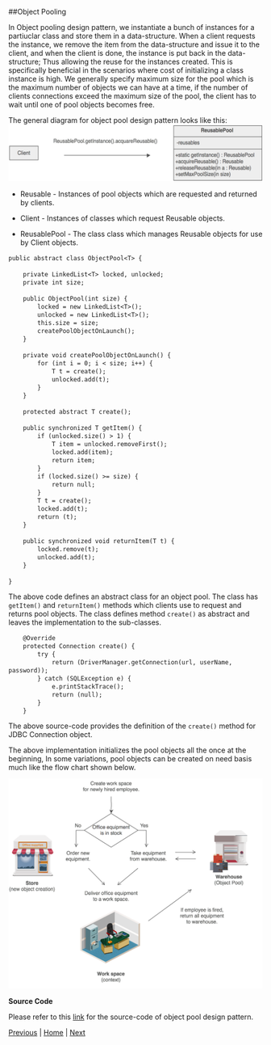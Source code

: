 ##Object Pooling

In Object pooling design pattern, we instantiate a bunch of instances for a partiuclar class and store them in a data-structure. When a client requests the instance, we remove the item from the data-structure and issue it to the client, and when the client is done, the instance is put back in the data-structure; Thus allowing the reuse for the instances created. This is specifically beneficial in the scenarios where cost of initializing a class instance is high. We generally specify maximum size for the pool which is the maximum number of objects we can have at a time, if the number of clients connections exceed the maximum size of the pool, the client has to wait until one of pool objects becomes free.

The general diagram for object pool design pattern looks like this:
![](https://github.com/joed7/Creational-design-patterns/blob/master/images/object-pool.png)  



* Reusable - Instances of pool objects which are requested and returned by clients.

* Client - Instances of classes which request Reusable objects.

* ReusablePool - The class class which manages Reusable objects for use by Client objects.

```
public abstract class ObjectPool<T> {

	private LinkedList<T> locked, unlocked;
	private int size;

	public ObjectPool(int size) {
		locked = new LinkedList<T>();
		unlocked = new LinkedList<T>();
		this.size = size;
		createPoolObjectOnLaunch();
	}

	private void createPoolObjectOnLaunch() {
		for (int i = 0; i < size; i++) {
			T t = create();
			unlocked.add(t);
		}
	}

	protected abstract T create();

	public synchronized T getItem() {
		if (unlocked.size() > 1) {
			T item = unlocked.removeFirst();
			locked.add(item);
			return item;
		}
		if (locked.size() >= size) {
			return null;
		}
		T t = create();
		locked.add(t);
		return (t);
	}

	public synchronized void returnItem(T t) {
		locked.remove(t);
		unlocked.add(t);
	}

}
```
The above code defines an abstract class for an object pool. The class has `getItem()` and `returnItem()` methods which clients use to request and returns pool objects. The class defines method `create()` as abstract and leaves the implementation to the sub-classes. 

```
	@Override
	protected Connection create() {
		try {
			return (DriverManager.getConnection(url, userName, password));
		} catch (SQLException e) {
			e.printStackTrace();
			return (null);
		}
	}
```

The above source-code provides the definition of the `create()` method for JDBC Connection object. 	

The above implementation initializes the pool objects all the once at the beginning, In some variations, pool objects can be created on need basis much like the flow chart shown below.

![](https://github.com/joed7/Creational-design-patterns/blob/master/images/Object_pool_1.png)  


__Source Code__

Please refer to this [link](https://github.com/joed7/Creational-design-patterns/tree/master/src/com/pattern/pooling) for the source-code of object pool design pattern.

[Previous](https://github.com/joed7/Creational-design-patterns/blob/master/abstractfactory.md)  |  [Home](https://github.com/joed7/Creational-design-patterns/blob/master/home.md)  |  [Next](https://github.com/joed7/Creational-design-patterns/blob/master/builder.md)
